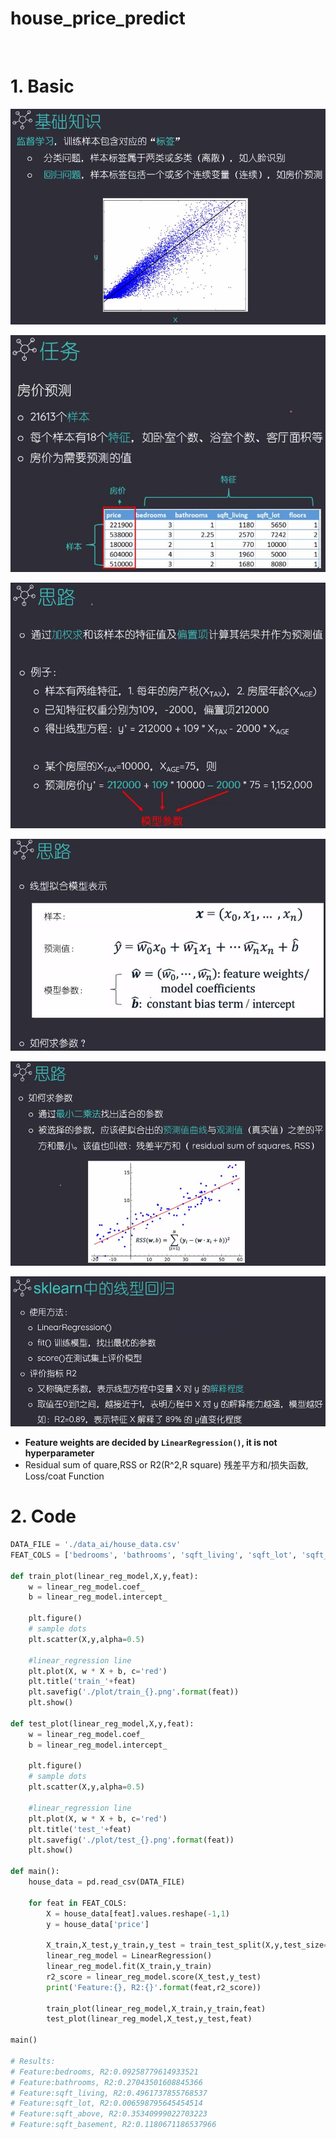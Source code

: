 # house_price_predict
 
# 1. Basic

![](https://github.com/davidkorea/house_price_predict/blob/master/images/basic1.jpg)

![](https://github.com/davidkorea/house_price_predict/blob/master/images/task.jpg)

![](https://github.com/davidkorea/house_price_predict/blob/master/images/method.jpg)

![](https://github.com/davidkorea/house_price_predict/blob/master/images/method2.jpg)

![](https://github.com/davidkorea/house_price_predict/blob/master/images/method3.jpg)

![](https://github.com/davidkorea/house_price_predict/blob/master/images/linearreg.jpg)


* **Feature weights are decided by ```LinearRegression()```, it is not hyperparameter**
* Residual sum of quare,RSS or R2(R^2,R square) 残差平方和/损失函数, Loss/coat Function
 
# 2. Code 

```python
DATA_FILE = './data_ai/house_data.csv'
FEAT_COLS = ['bedrooms', 'bathrooms', 'sqft_living', 'sqft_lot', 'sqft_above', 'sqft_basement']

def train_plot(linear_reg_model,X,y,feat):
    w = linear_reg_model.coef_
    b = linear_reg_model.intercept_

    plt.figure()
    # sample dots
    plt.scatter(X,y,alpha=0.5)

    #linear_regression line
    plt.plot(X, w * X + b, c='red')
    plt.title('train_'+feat)
    plt.savefig('./plot/train_{}.png'.format(feat))
    plt.show()

def test_plot(linear_reg_model,X,y,feat):
    w = linear_reg_model.coef_
    b = linear_reg_model.intercept_

    plt.figure()
    # sample dots
    plt.scatter(X,y,alpha=0.5)

    #linear_regression line
    plt.plot(X, w * X + b, c='red')
    plt.title('test_'+feat)
    plt.savefig('./plot/test_{}.png'.format(feat))
    plt.show()

def main():
    house_data = pd.read_csv(DATA_FILE)

    for feat in FEAT_COLS:
        X = house_data[feat].values.reshape(-1,1)
        y = house_data['price']

        X_train,X_test,y_train,y_test = train_test_split(X,y,test_size=1/3,random_state=10)
        linear_reg_model = LinearRegression()
        linear_reg_model.fit(X_train,y_train)
        r2_score = linear_reg_model.score(X_test,y_test)
        print('Feature:{}, R2:{}'.format(feat,r2_score))

        train_plot(linear_reg_model,X_train,y_train,feat)
        test_plot(linear_reg_model,X_test,y_test,feat)

main()

# Results:
# Feature:bedrooms, R2:0.09258779614933521
# Feature:bathrooms, R2:0.27043501608845366
# Feature:sqft_living, R2:0.4961737855768537
# Feature:sqft_lot, R2:0.006598795645454514
# Feature:sqft_above, R2:0.35340999022703223
# Feature:sqft_basement, R2:0.1180671186537966
```
